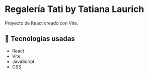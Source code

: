 # Regalería Tati by Tatiana Laurich

Proyecto de React creado con Vite.

## 🚀 Tecnologías usadas
- React
- Vite
- JavaScript
- CSS
